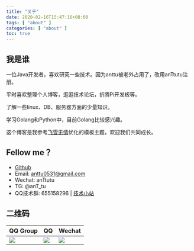 ```yaml
---
title: "关于"
date: 2020-02-16T15:47:16+08:00
tags: [ "about" ]
categories: [ "about" ]
toc: true
---
```


## 我是谁
一位Java开发者，喜欢研究一些技术。因为anttu被老外占用了，改用anTtutu注册。

平时喜欢整理个人博客，逛逛技术论坛，折腾Pi开发板等。

了解一些linux、DB、服务器方面的少量知识。

学习Golang和Python中，目前Golang比较感兴趣。

这个博客是我参考[飞雪无情](https://www.flysnow.org)优化的模板主题，欢迎我们共同成长。

## Fellow me？
+ [Github](https://github.com/anTtutu)  
+ Email: anttu0531@gmail.com 
+ Wechat: anTtutu
+ TG: @anT_tu
+ QQ技术群: 655158296 | [技术小站](https://jq.qq.com/?_wv=1027&k=5tYpFCR)

## 二维码
QQ Group|QQ|Wechat
|-|-|-|
![](/contact/qqgroup_qrcode.JPG)|![](/contact/qq_qrcode.JPG)|![](/contact/wechat_qrcode.JPG)